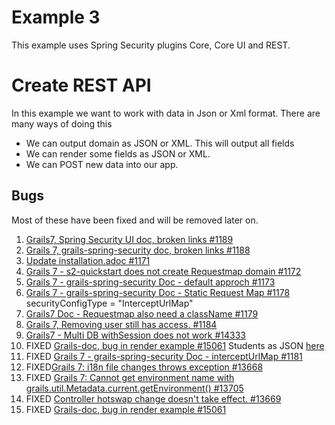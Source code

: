 # Example 3
This example uses Spring Security plugins Core, Core UI and REST.

# Create REST API
In this example we want to work with data in Json or Xml format. There are many ways of doing this 
- We can output domain as JSON or XML. This will output all fields
- We can render some fields as JSON or XML. 
- We can POST new data into our app. 


## Bugs 
Most of these have been fixed and will be removed later on.
1. [Grails7, Spring Security UI doc, broken links #1189](https://github.com/apache/grails-spring-security/issues/1189)
2. [Grails 7, grails-spring-security doc, broken links #1188](https://github.com/apache/grails-spring-security/issues/1188)
2. [Update installation.adoc #1171](https://github.com/apache/grails-spring-security/pull/1171)
2. [Grails 7 - s2-quickstart does not create Requestmap domain #1172](https://github.com/apache/grails-spring-security/issues/1172)
3. [Grails 7 - grails-spring-security Doc - default approch #1173](https://github.com/apache/grails-spring-security/issues/1173)
4. [Grails 7 - grails-spring-security Doc - Static Request Map #1178](https://github.com/apache/grails-spring-security/issues/1178) securityConfigType = "InterceptUrlMap"
5. [Grails7 Doc - Requestmap also need a className #1179](https://github.com/apache/grails-spring-security/issues/1179)
6. [Grails 7, Removing user still has access. #1184](https://github.com/apache/grails-spring-security/issues/1184)
7. [Grails7 - Multi DB withSession does not work #14333](https://github.com/apache/grails-core/issues/14333)
8. FIXED [Grails-doc, bug in render example #15061](https://github.com/apache/grails-core/issues/15061#event-19725439887) Students as JSON [here](http://localhost:8083/example3/student/showRenderJsonBad) 
9. FIXED [Grails 7 - grails-spring-security Doc - interceptUrlMap #1181](https://github.com/apache/grails-spring-security/issues/1181)  
10. FIXED[Grails 7: i18n file changes throws exception #13668](https://github.com/apache/grails-core/issues/13668) 
11. FIXED [Grails 7: Cannot get environment name with grails.util.Metadata.current.getEnvironment() #13705](https://github.com/apache/grails-core/issues/13705) 
12. FIXED [Controller hotswap change doesn't take effect.  #13669](https://github.com/apache/grails-core/issues/13669) 
13. FIXED [Grails-doc, bug in render example #15061](https://github.com/apache/grails-core/issues/15061) 





